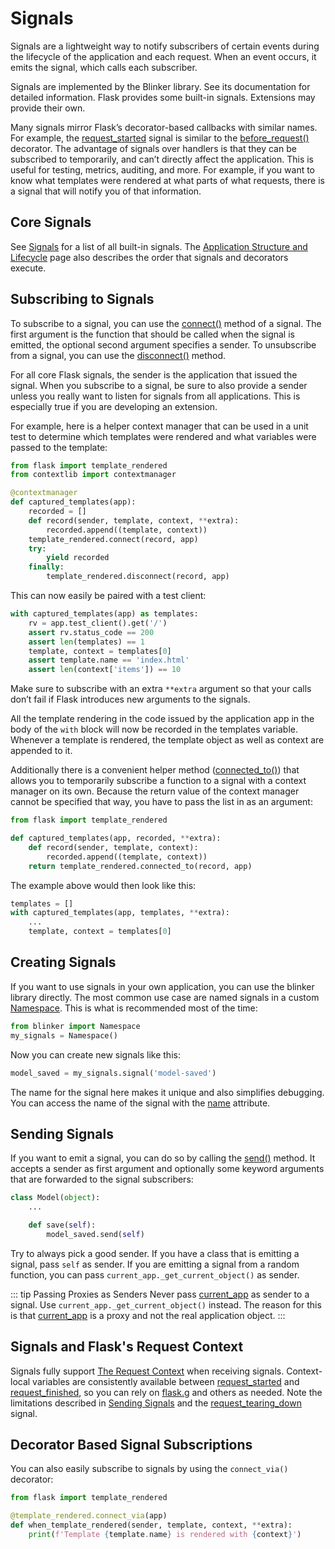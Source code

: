 # Signals

Signals are a lightweight way to notify subscribers of certain events during the lifecycle of the application and each request. When an event occurs, it emits the signal, which calls each subscriber.

Signals are implemented by the Blinker library. See its documentation for detailed information. Flask provides some built-in signals. Extensions may provide their own.

Many signals mirror Flask’s decorator-based callbacks with similar names. For example, the [request_started](https://flask.palletsprojects.com/en/2.3.x/api/#flask.request_started) signal is similar to the [before_request()](https://flask.palletsprojects.com/en/2.3.x/api/#flask.Flask.before_request) decorator. The advantage of signals over handlers is that they can be subscribed to temporarily, and can’t directly affect the application. This is useful for testing, metrics, auditing, and more. For example, if you want to know what templates were rendered at what parts of what requests, there is a signal that will notify you of that information.

## Core Signals

See [Signals](https://flask.palletsprojects.com/en/2.3.x/api/#core-signals-list) for a list of all built-in signals. The [Application Structure and Lifecycle](https://flask.palletsprojects.com/en/2.3.x/lifecycle/) page also describes the order that signals and decorators execute.

## Subscribing to Signals

To subscribe to a signal, you can use the [connect()](https://blinker.readthedocs.io/en/stable/#blinker.base.Signal.connect) method of a signal. The first argument is the function that should be called when the signal is emitted, the optional second argument specifies a sender. To unsubscribe from a signal, you can use the [disconnect()](https://blinker.readthedocs.io/en/stable/#blinker.base.Signal.disconnect) method.

For all core Flask signals, the sender is the application that issued the signal. When you subscribe to a signal, be sure to also provide a sender unless you really want to listen for signals from all applications. This is especially true if you are developing an extension.

For example, here is a helper context manager that can be used in a unit test to determine which templates were rendered and what variables were passed to the template:

```python
from flask import template_rendered
from contextlib import contextmanager

@contextmanager
def captured_templates(app):
    recorded = []
    def record(sender, template, context, **extra):
        recorded.append((template, context))
    template_rendered.connect(record, app)
    try:
        yield recorded
    finally:
        template_rendered.disconnect(record, app)
```

This can now easily be paired with a test client:

```python
with captured_templates(app) as templates:
    rv = app.test_client().get('/')
    assert rv.status_code == 200
    assert len(templates) == 1
    template, context = templates[0]
    assert template.name == 'index.html'
    assert len(context['items']) == 10
```

Make sure to subscribe with an extra `**extra` argument so that your calls don’t fail if Flask introduces new arguments to the signals.

All the template rendering in the code issued by the application app in the body of the `with` block will now be recorded in the templates variable. Whenever a template is rendered, the template object as well as context are appended to it.

Additionally there is a convenient helper method ([connected_to()](https://blinker.readthedocs.io/en/stable/#blinker.base.Signal.connected_to)) that allows you to temporarily subscribe a function to a signal with a context manager on its own. Because the return value of the context manager cannot be specified that way, you have to pass the list in as an argument:

```python
from flask import template_rendered

def captured_templates(app, recorded, **extra):
    def record(sender, template, context):
        recorded.append((template, context))
    return template_rendered.connected_to(record, app)
```

The example above would then look like this:

```python
templates = []
with captured_templates(app, templates, **extra):
    ...
    template, context = templates[0]
```

## Creating Signals

If you want to use signals in your own application, you can use the blinker library directly. The most common use case are named signals in a custom [Namespace](https://blinker.readthedocs.io/en/stable/#blinker.base.Namespace). This is what is recommended most of the time:

```python
from blinker import Namespace
my_signals = Namespace()
```

Now you can create new signals like this:

```python
model_saved = my_signals.signal('model-saved')
```

The name for the signal here makes it unique and also simplifies debugging. You can access the name of the signal with the [name](https://blinker.readthedocs.io/en/stable/#blinker.base.NamedSignal.name) attribute.

## Sending Signals

If you want to emit a signal, you can do so by calling the [send()](https://blinker.readthedocs.io/en/stable/#blinker.base.Signal.send) method. It accepts a sender as first argument and optionally some keyword arguments that are forwarded to the signal subscribers:

```python
class Model(object):
    ...

    def save(self):
        model_saved.send(self)
```

Try to always pick a good sender. If you have a class that is emitting a signal, pass `self` as sender. If you are emitting a signal from a random function, you can pass `current_app._get_current_object()` as sender.

::: tip Passing Proxies as Senders
Never pass [current_app](https://flask.palletsprojects.com/en/2.3.x/api/#flask.current_app) as sender to a signal. Use `current_app._get_current_object()` instead. The reason for this is that [current_app](https://flask.palletsprojects.com/en/2.3.x/api/#flask.current_app) is a proxy and not the real application object.
:::

## Signals and Flask's Request Context

Signals fully support [The Request Context](https://flask.palletsprojects.com/en/2.3.x/reqcontext/) when receiving signals. Context-local variables are consistently available between [request_started](https://flask.palletsprojects.com/en/2.3.x/api/#flask.request_started) and [request_finished](https://flask.palletsprojects.com/en/2.3.x/api/#flask.request_finished), so you can rely on [flask.g](https://flask.palletsprojects.com/en/2.3.x/api/#flask.g) and others as needed. Note the limitations described in [Sending Signals](https://flask.palletsprojects.com/en/2.3.x/signals/#signals-sending) and the [request_tearing_down](https://flask.palletsprojects.com/en/2.3.x/api/#flask.request_tearing_down) signal.

## Decorator Based Signal Subscriptions

You can also easily subscribe to signals by using the `connect_via()` decorator:

```python
from flask import template_rendered

@template_rendered.connect_via(app)
def when_template_rendered(sender, template, context, **extra):
    print(f'Template {template.name} is rendered with {context}')
```
